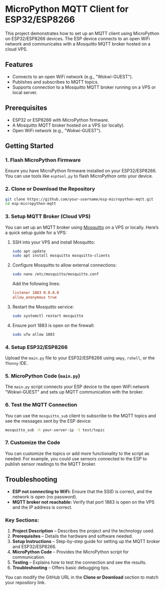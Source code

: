 # MicroPython MQTT Client for ESP32/ESP8266

This project demonstrates how to set up an MQTT client using MicroPython on ESP32/ESP8266 devices. The ESP device connects to an open WiFi network and communicates with a Mosquitto MQTT broker hosted on a cloud VPS.

## Features

- Connects to an open WiFi network (e.g., "Wokwi-GUEST").
- Publishes and subscribes to MQTT topics.
- Supports connection to a Mosquitto MQTT broker running on a VPS or local server.

## Prerequisites

- ESP32 or ESP8266 with MicroPython firmware.
- A Mosquitto MQTT broker hosted on a VPS (or locally).
- Open WiFi network (e.g., "Wokwi-GUEST").

## Getting Started

### 1. Flash MicroPython Firmware

Ensure you have MicroPython firmware installed on your ESP32/ESP8266. You can use tools like `esptool.py` to flash MicroPython onto your device.

### 2. Clone or Download the Repository

```bash
git clone https://github.com/your-username/esp-micropython-mqtt.git
cd esp-micropython-mqtt
```

### 3. Setup MQTT Broker (Cloud VPS)

You can set up an MQTT broker using [Mosquitto](https://mosquitto.org/) on a VPS or locally. Here’s a quick setup guide for a VPS:

1. SSH into your VPS and install Mosquitto:
   ```bash
   sudo apt update
   sudo apt install mosquitto mosquitto-clients
   ```

2. Configure Mosquitto to allow external connections:
   ```bash
   sudo nano /etc/mosquitto/mosquitto.conf
   ```

   Add the following lines:
   ```conf
   listener 1883 0.0.0.0
   allow_anonymous true
   ```

3. Restart the Mosquitto service:
   ```bash
   sudo systemctl restart mosquitto
   ```

4. Ensure port 1883 is open on the firewall:
   ```bash
   sudo ufw allow 1883
   ```

### 4. Setup ESP32/ESP8266

Upload the `main.py` file to your ESP32/ESP8266 using `ampy`, `rshell`, or the `Thonny` IDE.

### 5. MicroPython Code (`main.py`)

The `main.py` script connects your ESP device to the open WiFi network "Wokwi-GUEST" and sets up MQTT communication with the broker. 

### 6. Test the MQTT Connection

You can use the `mosquitto_sub` client to subscribe to the MQTT topics and see the messages sent by the ESP device:

```bash
mosquitto_sub -h your-server-ip -t test/topic
```

### 7. Customize the Code

You can customize the topics or add more functionality to the script as needed. For example, you could use sensors connected to the ESP to publish sensor readings to the MQTT broker.

## Troubleshooting

- **ESP not connecting to WiFi:** Ensure that the SSID is correct, and the network is open (no password).
- **MQTT broker not reachable:** Verify that port 1883 is open on the VPS and the IP address is correct.

### Key Sections:
1. **Project Description** – Describes the project and the technology used.
2. **Prerequisites** – Details the hardware and software needed.
3. **Setup Instructions** – Step-by-step guide for setting up the MQTT broker and ESP32/ESP8266.
4. **MicroPython Code** – Provides the MicroPython script for communication.
5. **Testing** – Explains how to test the connection and see the results.
6. **Troubleshooting** – Offers basic debugging tips.

You can modify the GitHub URL in the **Clone or Download** section to match your repository link.
